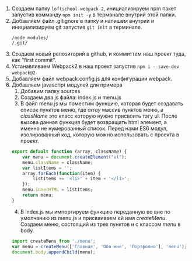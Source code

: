 


1. Создаем папку `loftschool-webpack-2`, инициализируем npm пакет запустив комманду `npm init -y` в терманале внутрий этой папки. 
2. Добавляем файл .gitignore в папку и напишем внутрии и инициализируем git запустив `git init` в терминале.
    ```
    /node_modules/
    /.git/
    ```
3. Создаем новый репозиторий в github, и коммиттем наш проект туда, как "first commit".
4. Устанавливаем Webpack2 в наш проект запустив `npm i --save-dev webpack@2`.
5. Добавляем файл webpack.config.js для конфигурации webpack.
6. Добавляем javascript модулей для примера
    1. Добавим папку sources
    2. Создаем два js файла: index.js и menu.js
    3. В файл menu.js мы поместим функцию, которая будет создавать список пунктов меню, 
    где *array* массив пунктов меню, а *className* это класс которую нужно присвоить тэгу ul. После вызова данная функция будет возвращать html элемент, а именно не нумерованный список. Перед нами ES6 модул, изолированный код, которую можно использовать с проекта в проект.
    ```js
    export default function (array, className) {
        var menu = document.createElement("ul");
        menu.className = className;
        var listItems = '';
        array.forEach(function(item) {
            listItems += '<li>' + item + '</li>'; 
        });
        menu.innerHTML = listItems;
        return menu;
    }
    ```  
    4. В index.js мы импортируем функцию переданную во вне по умолчанию из menu.js и присваиваем ей имя *createMenu*. Создаем меню, состоящий из трех пунктов и с классом *menu* в body.
    ```js
    import createMenu from './menu';
    var menu = createMenu(['Главная', 'Обо мне', 'Портфолио'], 'menu');
    document.body.appendChild(menu);
    ``` 